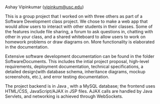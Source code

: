 Ashay Vipinkumar (vipinkum@usc.edu)

This is a group project that I worked on with three others as part of a Software Development class project.
We chose to make a web app that would allow users to interact with other students in their classes. Some of
the features include file sharing, a forum to ask questions in, chatting with other in your class,
and a shared whiteboard to allow users to work on homework problems or draw diagrams on.
More functionality is elaborated in the documentation.

Extensive software development documentation can be found in the folder SoftwareDocuments. 
This includes the intial project proposal, high-level requirements, deployment documentation,
technical specifications, a detailed design(with database schema, inheritance diagrams,
mockup screenshots, etc.), and error testing documentation. 

The project backend is in Java , with a MySQL database; the frontend uses HTML/CSS, JavaScript/AJAX in JSP files.
AJAX calls are handled by Java Servlets, and networking is achieved through WebSockets.
